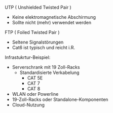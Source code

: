 UTP ( Unshielded Twisted Pair )
- Keine elektromagnetische Abschirmung
- Sollte nicht (mehr) verwendet werden

FTP ( Foiled Twisted Pair )
- Seltene Signalstörungen
- Cat6 ist typisch und reicht i.R.

Infrastukrtur-Beispiel:
- Serverschrank mit 19 Zoll-Racks
	- Standardisierte Verkabelung
		- CAT 5E
		- CAT 7
		- CAT 8
- WLAN oder Powerline
- 19-Zoll-Racks oder Standalone-Komponenten
- Cloud-Nutzung